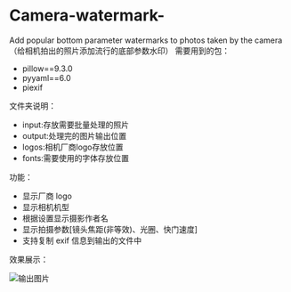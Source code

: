 # Camera-watermark-
Add popular bottom parameter watermarks to photos taken by the camera（给相机拍出的照片添加流行的底部参数水印）
需要用到的包：
- pillow==9.3.0
- pyyaml==6.0
- piexif

文件夹说明：
- input:存放需要批量处理的照片
- output:处理完的图片输出位置
- logos:相机厂商logo存放位置
- fonts:需要使用的字体存放位置

功能：
- 显示厂商 logo
- 显示相机机型
- 根据设置显示摄影作者名
- 显示拍摄参数[镜头焦距(非等效)、光圈、快门速度]
- 支持复制 exif 信息到输出的文件中


效果展示：

![输出图片](./output/P1040227.jpg)
